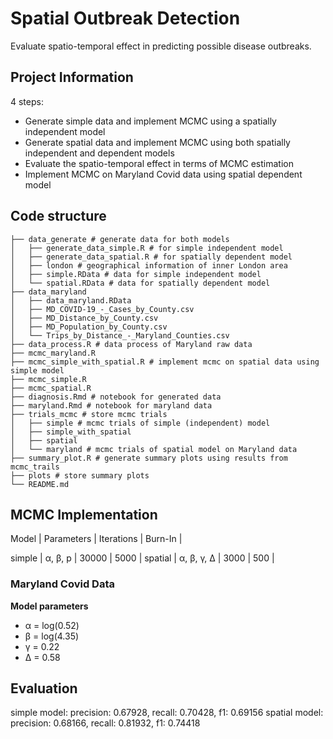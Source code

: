 # Spatial Outbreak Detection
Evaluate spatio-temporal effect in predicting possible disease outbreaks.


## Project Information

4 steps:
- Generate simple data and implement MCMC using a spatially independent model
- Generate spatial data and implement MCMC using both spatially independent and dependent models 
- Evaluate the spatio-temporal effect in terms of MCMC estimation
- Implement MCMC on Maryland Covid data using spatial dependent model 

## Code structure
```
├── data_generate # generate data for both models
│   ├── generate_data_simple.R # for simple independent model
│   ├── generate_data_spatial.R # for spatially dependent model
│   ├── london # geographical information of inner London area
│   ├── simple.RData # data for simple independent model
│   └── spatial.RData # data for spatially dependent model
├── data_maryland
│   ├── data_maryland.RData
│   ├── MD_COVID-19_-_Cases_by_County.csv
│   ├── MD_Distance_by_County.csv
│   ├── MD_Population_by_County.csv
│   └── Trips_by_Distance_-_Maryland_Counties.csv
├── data_process.R # data process of Maryland raw data
├── mcmc_maryland.R
├── mcmc_simple_with_spatial.R # implement mcmc on spatial data using simple model
├── mcmc_simple.R
├── mcmc_spatial.R 
├── diagnosis.Rmd # notebook for generated data
├── maryland.Rmd # notebook for maryland data
├── trials_mcmc # store mcmc trials
│   ├── simple # mcmc trials of simple (independent) model
│   ├── simple_with_spatial
│   ├── spatial
│   └── maryland # mcmc trials of spatial model on Maryland data
├── summary_plot.R # generate summary plots using results from mcmc_trails
├── plots # store summary plots
└── README.md
```

## MCMC Implementation ##

Model | Parameters | Iterations | Burn-In |

simple  | &alpha;, &beta;, p | 30000 | 5000 |
spatial | &alpha;, &beta;, &gamma;, &Delta; | 3000 | 500 |


### Maryland Covid Data

**Model parameters**

- &alpha; = log(0.52)
- &beta; = log(4.35)
- &gamma; = 0.22
- &Delta; = 0.58


## Evaluation

simple model: precision: 0.67928, recall: 0.70428, f1: 0.69156
spatial model: precision: 0.68166, recall: 0.81932, f1: 0.74418
